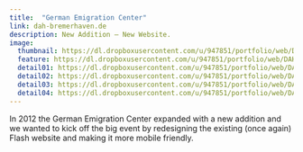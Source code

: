 ```yaml
---
title:  "German Emigration Center"
link: dah-bremerhaven.de
description: New Addition – New Website.
image:
  thumbnail: https://dl.dropboxusercontent.com/u/947851/portfolio/web/DAH-Web-Responsive-thumb.jpg
  feature: https://dl.dropboxusercontent.com/u/947851/portfolio/web/DAH-Web-Responsive.jpg
  detail01: https://dl.dropboxusercontent.com/u/947851/portfolio/web/DAH/DAH-Details-01.jpg
  detail02: https://dl.dropboxusercontent.com/u/947851/portfolio/web/DAH/DAH-Details-02.jpg
  detail03: https://dl.dropboxusercontent.com/u/947851/portfolio/web/DAH/DAH-Details-03.jpg
  detail04: https://dl.dropboxusercontent.com/u/947851/portfolio/web/DAH/DAH-Details-04.jpg
---
```

In 2012 the German Emigration Center expanded with a new addition and we wanted to kick off the big event by redesigning the existing (once again) Flash website and making it more mobile friendly.
